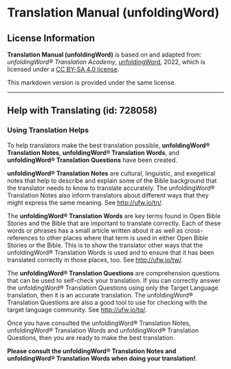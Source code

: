 # Translation Manual (unfoldingWord)

## License Information

**Translation Manual (unfoldingWord)** is based on and adapted from: _unfoldingWord® Translation Academy_, [unfoldingWord](https://unfoldingword.org/utw), 2022, which is licensed under a [CC BY-SA 4.0 license](https://creativecommons.org/licenses/by-sa/4.0/legalcode.en).

This markdown version is provided under the same license.



--------------------------------

## Help with Translating (id: 728058)

### Using Translation Helps

To help translators make the best translation possible, **unfoldingWord® Translation Notes**, **unfoldingWord® Translation Words**, and **unfoldingWord® Translation Questions** have been created.

**unfoldingWord® Translation Notes** are cultural, linguistic, and exegetical notes that help to describe and explain some of the Bible background that the translator needs to know to translate accurately. The unfoldingWord® Translation Notes also inform translators about different ways that they might express the same meaning. See http://ufw.io/tn/.

The **unfoldingWord® Translation Words** are key terms found in Open Bible Stories and the Bible that are important to translate correctly. Each of these words or phrases has a small article written about it as well as cross\-references to other places where that term is used in either Open Bible Stories or the Bible. This is to show the translator other ways that the unfoldingWord® Translation Words is used and to ensure that it has been translated correctly in those places, too. See http://ufw.io/tw/.

The **unfoldingWord® Translation Questions** are comprehension questions that can be used to self\-check your translation. If you can correctly answer the unfoldingWord® Translation Questions using only the Target Language translation, then it is an accurate translation. The unfoldingWord® Translation Questions are also a good tool to use for checking with the target language community. See http://ufw.io/tq/.

Once you have consulted the unfoldingWord® Translation Notes, unfoldingWord® Translation Words and unfoldingWord® Translation Questions, then you are ready to make the best translation.

**Please consult the unfoldingWord® Translation Notes and unfoldingWord® Translation Words when doing your translation!**.


